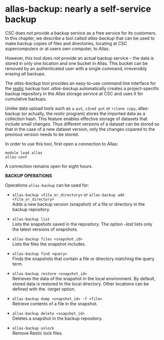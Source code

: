# allas-backup: nearly a self-service backup

CSC does not provide a backup service as a free service for its customers. In this chapter, we describe a tool called _allas-backup_ that can be used to make backup copies of files and directories, locating at CSC supercomputers or at users own computer, to Allas. 

However, this tool does not provide an actual backup service – the data is stored in only one location and one bucket in Allas. This bucket can be removed by an authenticated user with a single command, irreversibly erasing all backups.

The _allas-backup_ tool provides an easy-to-use command line interface for the [restic](https://restic.readthedocs.io/) backup tool. _allas-backup_ automatically creates a project-specific backup repository in the Allas storage service at CSC and uses it for cumulative backups.

Unlike data upload tools such as `a-put`, `s3cmd put` or `rclone copy`, allas-backup (or actually, the _restic_ program) stores the imported data as a collection hash. This feature enables effective storage of datasets that include small changes. Thus different versions of a dataset can be stored so that in the case of a new dataset version, only the changes copared to the previous version needs to be stored.

In order to use this tool, first open a connection to Allas:
```text
module load allas
allas-conf
```
A connection remains open for eight hours.

**BACKUP OPERATIONS**

Operations `allas-backup` can be used for:

 - `allas-backup <file_or_directory>`  or `allas-backup add <file_or_directory>`   
 	Adds a new backup version (snapshot) of a file or directory in the backup repository.

 - `allas-backup list`   
 	Lists the snapshots saved in the repository. The option _-last_ lists only the latest versions of snapshots.
 
 - `allas-backup files <snapshot_id>`   
 	Lists the files the snapshot includes.

 - `allas-backup find <query>`          
 	Finds the snapshots that contain a file or directory matching the query term.

 - `allas-backup restore <snapshot_id>`  
 	Retrieves the data of the snapshot in the local environment. 
	By default, stored data is restored to the local directory. Other locations can be defined with the _-target_ option.

 - `allas-backup dump <snapshot_id> -f <file>`  
    Retrieve contents of a file in the snapshot.

 - `allas-backup delete <snapshot_id>`  
 	Deletes a snapshot in the backup repository.

 -	`allas-backup unlock`                
    Remove Restic lock files.


